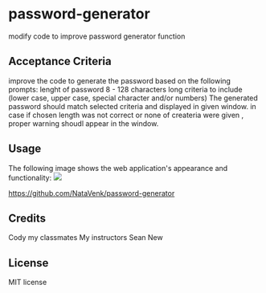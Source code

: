 # password-generator
modify code to improve password generator function


## Acceptance Criteria
improve the code to generate the password based on the following prompts: 
lenght of password 8 - 128 characters long
criteria to include (lower case, upper case, special character and/or numbers)
The generated password should match selected criteria and displayed in given window. 
in case if chosen length was not correct or none of createria were given , proper warning shoudl appear in the window.



## Usage
The following image shows the web application's appearance and functionality:
<img src="./assets/images/ScreenShot.png"/>
 
https://github.com/NataVenk/password-generator



## Credits

Cody 
my classmates
My instructors
Sean New



## License

MIT license



